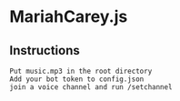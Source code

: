 # MariahCarey.js


## Instructions
```
Put music.mp3 in the root directory
Add your bot token to config.json
join a voice channel and run /setchannel
```